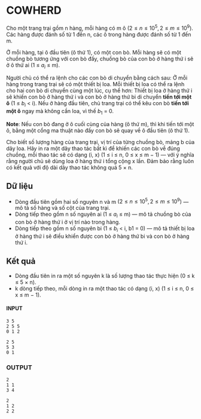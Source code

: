 # COWHERD
Cho một trang trại gồm n hàng, mỗi hàng có m ô $(2 ≤ n ≤ 10^5 , 2 ≤ m ≤ 10^9 )$. Các hàng được đánh số từ 1 đến n, các ô trong hàng được đánh số từ 1 đến m.

Ở mỗi hàng, tại ô đầu tiên (ô thứ 1), có một con bò. Mỗi hàng sẽ có một chuồng bò tương ứng với con bò đấy, chuồng bò của con bò ở hàng thứ i sẽ ở ô thứ ai (1 ≤ $a_i$ ≤ m).


Người chủ có thể ra lệnh cho các con bò di chuyển bằng cách sau: Ở mỗi hàng trong trang trại sẽ có một thiết bị loa. Mỗi thiết bị loa có thể ra lệnh cho hai con bò di chuyển cùng một lúc, cụ thể hơn: Thiết bị loa ở hàng thứ i sẽ khiến con bò ở hàng thứ i và con bò ở hàng thứ bi di chuyển **tiến tới một ô** (1 ≤ $b_i$ < i). Nếu ở hàng đầu tiên, chủ trang trại có thể kêu con bò **tiến tới một ô** ngay mà không cần loa, vì thế $b_1$ = 0.

**Note**: Nếu con bò đang ở ô cuối cùng của hàng (ô thứ m), thì khi tiến tới một ô, bằng một cổng
ma thuật nào đấy con bò sẽ quay về ô đầu tiên (ô thứ 1).

Cho biết số lượng hàng của trang trại, vị trí của từng chuồng bò, mảng b của dãy loa. Hãy in ra một dãy thao tác bất kì để khiến các con bò về đúng chuồng, mỗi thao tác sẽ có dạng (i, x) (1 ≤ i ≤ n, 0 ≤ x ≤ m − 1) — với ý nghĩa rằng người chủ sẽ dùng loa ở hàng thứ i tổng cộng x lần. Đảm bảo rằng luôn có kết quả với độ dài dãy thao tác không quá 5 × n.

## Dữ liệu
- Dòng đầu tiên gồm hai số nguyên n và m $(2 ≤ n ≤ 10^5 , 2 ≤ m ≤ 10^9 )$ — mô tả số hàng và số cột của trang trại.
- Dòng tiếp theo gồm n số nguyên ai (1 ≤ $a_i$ ≤ m) — mô tả chuồng bò của con bò ở hàng thứ i ở vị trí nào trong hàng.
- Dòng tiếp theo gồm n số nguyên bi (1 ≤ $b_i$ < i, b1 = 0) — mô tả thiết bị loa ở hàng thứ i sẽ điều khiển được con bò ở hàng thứ bi và con bò ở hàng thứ i.
## Kết quả
- Dòng đầu tiên in ra một số nguyên k là số lượng thao tác thực hiện (0 ≤ k ≤ 5 × n).
- k dòng tiếp theo, mỗi dòng in ra một thao tác có dạng (i, x) (1 ≤ i ≤ n, 0 ≤ x ≤ m − 1).
#### INPUT
```
3 5
2 5 5
0 1 2
```
```
2 5
5 3
0 1
```
### OUTPUT
```
2
1 1
3 4
```
```
2
1 2
2 2
```
